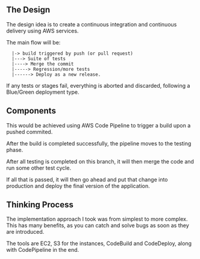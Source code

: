 ## The Design

The design idea is to create a continuous integration and continuous delivery using AWS services.

The main flow will be:

```
  |-> build triggered by push (or pull request)
  |---> Suite of tests
  |----> Merge the commit
  |-----> Regression/more tests
  |------> Deploy as a new release.
```

If any tests or stages fail, everything is aborted and discarded, following a Blue/Green deployment type.

## Components
This would be achieved using AWS Code Pipeline to trigger a build upon a pushed commited.

After the build is completed successfully, the pipeline moves to the testing phase.

After all testing is completed on this branch, it will then merge the code and run some other test cycle.

If all that is passed, it will then go ahead and put that change into production and deploy the final version of the application.

## Thinking Process

The implementation approach I took was from simplest to more complex. This has many benefits, as you can catch and solve bugs as soon as they are introduced.

The tools are EC2, S3 for the instances, CodeBuild and CodeDeploy, along with CodePipeline in the end.
